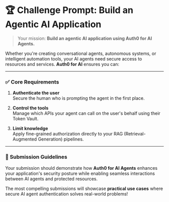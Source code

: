 # 🏆 Challenge Prompt: Build an Agentic AI Application

>Your mission: **Build an agentic AI application using Auth0 for AI Agents.**

Whether you're creating conversational agents, autonomous systems, or intelligent automation tools, your AI agents need secure access to resources and services. **Auth0 for AI** ensures you can:

---

### ✅ Core Requirements

1. **Authenticate the user**  
   Secure the human who is prompting the agent in the first place.

2. **Control the tools**  
   Manage which APIs your agent can call on the user's behalf using their Token Vault.

3. **Limit knowledge**  
   Apply fine-grained authorization directly to your RAG (Retrieval-Augmented Generation) pipelines.

---

### 📢 Submission Guidelines

Your submission should demonstrate how **Auth0 for AI Agents** enhances your application's security posture while enabling seamless interactions between AI agents and protected resources.

The most compelling submissions will showcase **practical use cases** where secure AI agent authentication solves real-world problems!